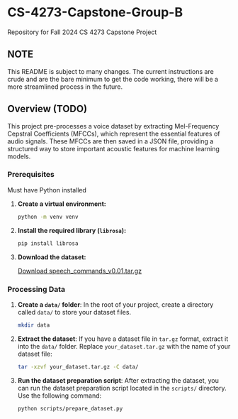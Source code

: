 # CS-4273-Capstone-Group-B
Repository for Fall 2024 CS 4273 Capstone Project

## NOTE 

This README is subject to many changes. The current instructions are crude and are the bare minimum to get the code working, there will be a more streamlined process in the future.

## Overview (TODO)

This project pre-processes a voice dataset by extracting Mel-Frequency Cepstral Coefficients (MFCCs), which represent the essential features of audio signals. These MFCCs are then saved in a JSON file, providing a structured way to store important acoustic features for machine learning models. 

### Prerequisites

Must have Python installed

1. **Create a virtual environment:**

   ```bash
   python -m venv venv
   ```

2. **Install the required library (`librosa`):**

   ```bash
   pip install librosa
   ```

3. **Download the dataset:**

   [Download speech_commands_v0.01.tar.gz](http://download.tensorflow.org/data/speech_commands_v0.01.tar.gz)


### Processing Data

1. **Create a `data/` folder**:
   In the root of your project, create a directory called `data/` to store your dataset files.
   ```bash
   mkdir data
   ```

2. **Extract the dataset**:
   If you have a dataset file in `tar.gz` format, extract it into the `data/` folder. Replace `your_dataset.tar.gz` with the name of your dataset file:
   ```bash
   tar -xzvf your_dataset.tar.gz -C data/
   ```

3. **Run the dataset preparation script**:
   After extracting the dataset, you can run the dataset preparation script located in the `scripts/` directory. Use the following command:
   ```bash
   python scripts/prepare_dataset.py
   ```

